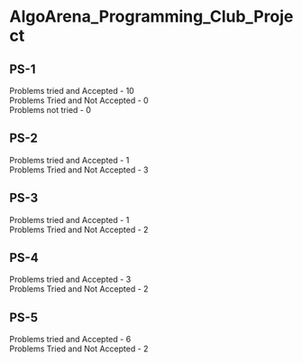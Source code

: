 # AlgoArena_Programming_Club_Project

## PS-1
Problems tried and Accepted - 10 <br>
Problems Tried and Not Accepted - 0 <br>
Problems not tried - 0 <br>

## PS-2
Problems tried and Accepted - 1 <br>
Problems Tried and Not Accepted - 3 <br>

## PS-3
Problems tried and Accepted - 1 <br>
Problems Tried and Not Accepted - 2 <br>

## PS-4
Problems tried and Accepted - 3 <br>
Problems Tried and Not Accepted - 2 <br>

## PS-5
Problems tried and Accepted - 6 <br>
Problems Tried and Not Accepted - 2 <br>
